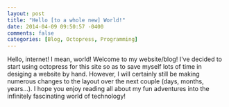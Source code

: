 ```yaml
---
layout: post
title: "Hello [to a whole new] World!"
date: 2014-04-09 09:50:57 -0400
comments: false
categories: [Blog, Octopress, Programming]
---
```

Hello, internet! I mean, world! Welcome to my website/blog! I've decided to start using octopress for this site so as to save myself lots of time in desiging a website by hand. However, I will certainly still be making numerous changes to the layout over the next couple (days, months, years...). I hope you enjoy reading all about my fun adventures into the infinitely fascinating world of technology!

